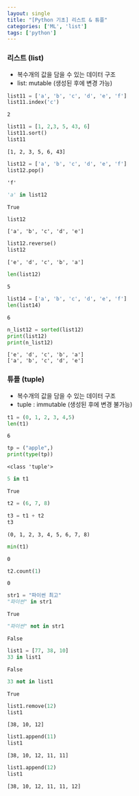 ```yaml
---
layout: single
title: "[Python 기초] 리스트 & 튜플"
categories: ['ML', 'list']
tags: ['python']
---
```


### 리스트 (list)

- 복수개의 값을 담을 수 있는 데이터 구조
- list: mutable (생성된 후에 변경 가능)


```python
list11 = ['a', 'b', 'c', 'd', 'e', 'f']
list11.index('c')
```




    2




```python
list11 = [1, 2,3, 5, 43, 6]
list11.sort()
list11
```




    [1, 2, 3, 5, 6, 43]




```python
list12 = ['a', 'b', 'c', 'd', 'e', 'f']
list12.pop()
```




    'f'




```python
'a' in list12
```




    True




```python
list12
```




    ['a', 'b', 'c', 'd', 'e']




```python
list12.reverse()
list12
```




    ['e', 'd', 'c', 'b', 'a']




```python
len(list12)
```




    5




```python
list14 = ['a', 'b', 'c', 'd', 'e', 'f']
len(list14)
```




    6




```python
n_list12 = sorted(list12)
print(list12)
print(n_list12)
```

    ['e', 'd', 'c', 'b', 'a']
    ['a', 'b', 'c', 'd', 'e']
    

### 튜플 (tuple)

- 복수개의 값을 담을 수 있는 데이터 구조
- tuple : immutable (생성된 후에 변경 불가능)


```python
t1 = (0, 1, 2, 3, 4,5)
len(t1)

```




    6




```python
tp = ("apple",)
print(type(tp))
```

    <class 'tuple'>
    


```python
5 in t1
```




    True




```python
t2 = (6, 7, 8)

t3 = t1 + t2
t3
```




    (0, 1, 2, 3, 4, 5, 6, 7, 8)




```python
min(t1)
```




    0




```python
t2.count(1)
```




    0




```python
str1 = "파이썬 최고"
"파이썬" in str1
```




    True




```python
"파이썬" not in str1
```




    False




```python
list1 = [77, 38, 10]
33 in list1
```




    False




```python
33 not in list1
```




    True




```python
list1.remove(12)
list1
```




    [38, 10, 12]




```python
list1.append(11)
list1
```




    [38, 10, 12, 11, 11]




```python
list1.append(12)
list1
```




    [38, 10, 12, 11, 11, 12]


